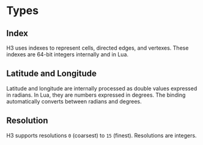 # Types

## Index

H3 uses indexes to represent cells, directed edges, and vertexes. These indexes are 64-bit
integers internally and in Lua.


## Latitude and Longitude

Latitude and longitude are internally processed as double values expressed in radians. In Lua,
they are numbers expressed in degrees. The binding automatically converts between radians and
degrees.


## Resolution

H3 supports resolutions `0` (coarsest) to `15` (finest). Resolutions are integers.
